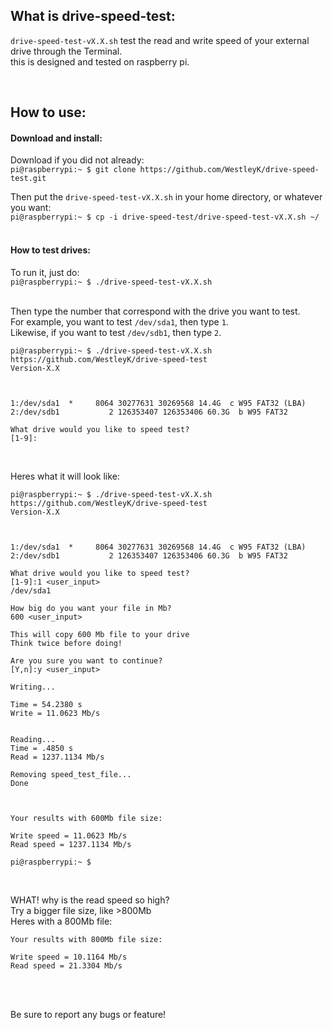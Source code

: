 ## What is drive-speed-test:

`drive-speed-test-vX.X.sh` test the read and write speed of your external drive through the Terminal. <br>
this is designed and tested on raspberry pi. <br>

<br>


## How to use:


#### Download and install:

Download if you did not already: <br>
`pi@raspberrypi:~ $ git clone https://github.com/WestleyK/drive-speed-test.git`<br>


Then put the `drive-speed-test-vX.X.sh` in your home directory, or whatever you want: <br>
`pi@raspberrypi:~ $ cp -i drive-speed-test/drive-speed-test-vX.X.sh ~/`<br>
<br>

#### How to test drives:

To run it, just do: <br>
`pi@raspberrypi:~ $ ./drive-speed-test-vX.X.sh`<br>
<br>

Then type the number that correspond with the drive you want to test.<br>
For example, you want to test `/dev/sda1`, then type `1`.<br>
Likewise, if you want to test `/dev/sdb1`, then type `2`.<br>

```
pi@raspberrypi:~ $ ./drive-speed-test-vX.X.sh 
https://github.com/WestleyK/drive-speed-test
Version-X.X



1:/dev/sda1  *     8064 30277631 30269568 14.4G  c W95 FAT32 (LBA)
2:/dev/sdb1           2 126353407 126353406 60.3G  b W95 FAT32

What drive would you like to speed test?
[1-9]:
```
<br>

Heres what it will look like:<br>

```
pi@raspberrypi:~ $ ./drive-speed-test-vX.X.sh 
https://github.com/WestleyK/drive-speed-test
Version-X.X



1:/dev/sda1  *     8064 30277631 30269568 14.4G  c W95 FAT32 (LBA)
2:/dev/sdb1           2 126353407 126353406 60.3G  b W95 FAT32

What drive would you like to speed test?
[1-9]:1 <user_input>
/dev/sda1

How big do you want your file in Mb?
600 <user_input>

This will copy 600 Mb file to your drive
Think twice before doing!

Are you sure you want to continue?
[Y,n]:y <user_input>

Writing...

Time = 54.2380 s
Write = 11.0623 Mb/s


Reading...
Time = .4850 s
Read = 1237.1134 Mb/s

Removing speed_test_file...
Done



Your results with 600Mb file size:

Write speed = 11.0623 Mb/s
Read speed = 1237.1134 Mb/s

pi@raspberrypi:~ $ 
```
<br>

WHAT! why is the read speed so high?<br>
Try a bigger file size, like >800Mb<br>
Heres with a 800Mb file:<br>

```
Your results with 800Mb file size:

Write speed = 10.1164 Mb/s
Read speed = 21.3304 Mb/s

```
<br>
<br>

Be sure to report any bugs or feature!<br>

<br>



